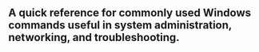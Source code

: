 ## A quick reference for commonly used Windows commands useful in system administration, networking, and troubleshooting.
